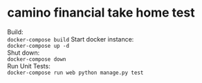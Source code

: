 # camino financial take home test

 Build:  
 `docker-compose build`
 Start docker instance:  
 `docker-compose up -d`  
 Shut down:  
 `docker-compose down`  
 Run Unit Tests:  
 `docker-compose run web python manage.py test`  
